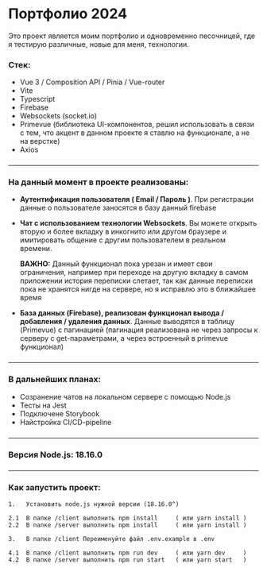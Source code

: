 # Портфолио 2024
Это проект является моим портфолио и одновременно песочницей, где я тестирую различные, новые для меня, технологии.
### Стек:
- Vue 3 / Composition API / Pinia / Vue-router
- Vite
- Typescript
- Firebase
- Websockets (socket.io)
- Primevue (библиотека UI-компонентов, решил использовать в связи с тем, что акцент в данном проекте я ставлю на функционале, а не на верстке)
- Axios
###
---
### На данный момент в проекте реализованы:

- **Аутентификация пользователя ( Email / Пароль )**. При регистрации данные о пользователе заносятся в базу данный firebase

- **Чат с использованием технологии Websockets**. Вы можете открыть вторую и более вкладку в инкогнито или другом браузере и имитировать общение с другим пользователем в реальном времени. 
  
  **ВАЖНО:** Данный функционал пока урезан и имеет свои ограничения, например при переходе на другую вкладку в самом приложении история переписки слетает, так как данные переписки пока не хранятся нигде на сервере, но я исправлю это в ближайшее время

- **База данных (Firebase), реализован функционал вывода / добавления / удаления данных**. Данные выводятся в таблицу (Primevue) с пагинацией (пагинация реализована не через запросы к серверу с get-параметрами, а через встроенный в primevue функционал)

###
---
### В дальнейших планах:

- Созранение чатов на локальном сервере с помощью Node.js
- Тесты на Jest
- Подключене Storybook
- Найстройка CI/CD-pipeline

###
---
### Версия Node.js: 18.16.0

###
---
### **Как запустить проект:**
```
1.   Установить node.js нужной версии (18.16.0^)

2.1  В папке /client выполнить npm install     ( или yarn install )
2.2  В папке /server выполнить npm install     ( или yarn install )

3.   В папке /client Переименуйте файл .env.example в .env

4.1  В папке /client выполнить npm run dev     ( или yarn dev     )
4.2  В папке /server выполнить npm run start   ( или yarn start   ) 
```



